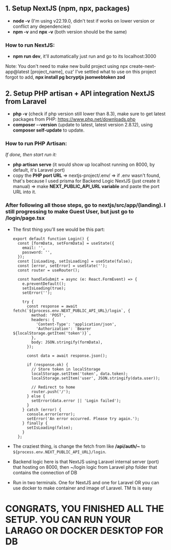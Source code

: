 ## 1. Setup NextJS (npm, npx, packages)
- **node -v** (I'm using v22.19.0, didn't test if works on lower version or conflict any dependencies)
- **npm -v** and **npx -v** (both version should be the same)

### How to run NextJS:
- **npm run dev**, it'll automatically just run and go to its localhost:3000

Note: You don't need to make new build project using npx create-next-app@latest [project_name], cuz' I've settled what to use on this project
forgot to add, **npx install pg bcryptjs jsonwebtoken zod**

## 2. Setup PHP artisan + API integration NextJS from Laravel
- **php -v** (check if php version still lower than 8.3), make sure to get latest packages from PHP: https://www.php.net/downloads.php
- **composer --version** (update to latest, latest version 2.8.12), using **composer self-update** to update.

### How to run PHP Artisan:
_If done, then start run it:_
- **php artisan serve** (it would show up localhost running on 8000, by default, it's Laravel port)
- copy the **PHP port URL** => nextjs-project/.env/ => if .env wasn't found, that's because I used prisma for Backend Logic NextJS (just create it manual) => make **NEXT_PUBLIC_API_URL variable** and paste the port URL into it.

### After following all those steps, go to nextjs/src/app/(landing). I still progressing to make Guest User, but just go to /login/page.tsx
- The first thing you'll see would be this part:

      export default function Login() {
        const [formData, setFormData] = useState({
          email: '',
          password: '',
        });
        const [isLoading, setIsLoading] = useState(false);
        const [error, setError] = useState('');
        const router = useRouter();
      
        const handleSubmit = async (e: React.FormEvent) => {
          e.preventDefault();
          setIsLoading(true);
          setError('');
      
          try {
            const response = await fetch(`${process.env.NEXT_PUBLIC_API_URL}/login`, {
              method: 'POST',
              headers: {
                'Content-Type': 'application/json',
                'Authorization': `Bearer ${localStorage.getItem('token')}`,
              },
              body: JSON.stringify(formData),
            });
      
            const data = await response.json();
      
            if (response.ok) {
              // Store token in localStorage
              localStorage.setItem('token', data.token);
              localStorage.setItem('user', JSON.stringify(data.user));
              
              // Redirect to home
              router.push('/');
            } else {
              setError(data.error || 'Login failed');
            }
          } catch (error) {
            console.error(error);
            setError('An error occurred. Please try again.');
          } finally {
            setIsLoading(false);
          }
        };

- The craziest thing, is change the fetch from like **/api/auth/~** to `${process.env.NEXT_PUBLIC_API_URL}/login`.
- Backend logic here is that NextJS using Laravel internal server (port) that hosting on 8000, then ~/login logic from Laravel php folder that contains the connection of DB
- Run in two terminals. One for NextJS and one for Laravel OR you can use docker to make container and image of Laravel. TM ts is easy

# CONGRATS, YOU FINISHED ALL THE SETUP. YOU CAN RUN YOUR LARAGO OR DOCKER DESKTOP FOR DB
